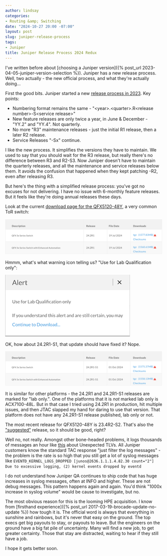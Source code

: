 ```yaml
---
author: lindsay
categories:
- Routing &amp; Switching
date: "2024-10-27 20:00 -07:00"
layout: post
slug: juniper-release-process
tags:
- Juniper
title: Juniper Release Process 2024 Redux
---
```


I've written before about [choosing a Juniper version]({% post_url 2023-04-05-juniper-version-selection %}). Juniper has a new release process. Well, two actually - the new official process, and what they're actually doing...

First the good bits. Juniper started a new [release process in 2023](https://supportportal.juniper.net/s/article/2023-JUNOS-Release-Model?language=en_US). Key points:

* Numbering format remains the same - "\<year\>.\<quarter\>.R\<release number\>-S\<service release>"
* New feature releases are only twice a year, in June & December - "YY.2" and "YY.4". Not quarterly.
* No more "R3" maintenance releases - just the initial R1 release, then a later R2 release.
* Service Releases "-Sx" continue.

I like the new process. It simplifies the versions they have to maintain. We used to say that you should wait for the R3 release, but really there's no difference between R3 and R2-S3. Now Juniper doesn't have to maintain the quarterly releases, and all the maintenance and service releases below them. It avoids the confusion that happened when they kept patching -R2, even after releasing R3.

But here's the thing with a simplified release process: you've got no excuses for not delivering. I have no issue with 6-monthly feature releases. But it feels like they're doing annual releases these days.

Look at the current [download page for the QFX5120-48Y](https://support.juniper.net/support/downloads/?p=qfx5120-48y), a very common ToR switch:

[![24.2R1](/assets/2024/10/qfx5120_242R1.png)](/assets/2024/10/qfx5120_242R1.png)

Hmmm, what's what warning icon telling us? "Use for Lab Qualification only":

[![lab only](/assets/2024/10/lab_only.png)](/assets/2024/10/lab_only.png)

OK, how about 24.2R1-S1, that update should have fixed it? Nope.

[![24.2R1-S1](/assets/2024/10/qfx5120_242R1S1.png)](/assets/2024/10/qfx5120_242R1S1.png)

It is similar for other platforms - the 24.2R1 and 24.2R1-S1 releases are marked for "lab only.". One of the platforms that it is _not_ marked lab only is ACX7100-48L. But in that case I tried using 24.2R1 in production, hit multiple issues, and then JTAC slapped my hand for daring to use that version. That platform does not have any 24.2R1-S1 release published, lab only or not.

The most recent release for QFX5120-48Y is 23.4R2-S2. That's also the ["suggested"](https://supportportal.juniper.net/s/article/Junos-Software-Versions-Suggested-Releases-to-Consider-and-Evaluate?language=en_US#ex_series) release, so it should be good, right?

Well no, not really. Amongst other bone-headed problems, it logs thousands of messages an hour like [this](https://community.juniper.net/discussion/unknown-log-messages) about Unexpected TLVs. All Juniper customers know the standard TAC response "just filter the log messages" - the problem is the rate is so high that you still get a lot of syslog messages like `EVENTD_KERNEL_LOGS_DROPPED [junos@2636.1.1.1.4.82.30 count="2"] Due to excessive logging, (2) kernel events dropped by eventd`

I do not understand how Juniper QA continues to ship code that has huge increases in syslog messages, often at INFO and higher. These are not debug messages. This pattern happens again and again. You'd think "1000x increase in syslog volume" would be cause to investigate, but no.

The most obvious reason for this is the looming HPE acquisition. I know from [firsthand experience]({% post_url 2017-03-19-brocade-update-no-update %}) how tough it is. The official word is always that everything in sunshine and rainbows, but it's never that easy on the ground. The top execs get big payouts to stay, or payouts to leave. But the engineers on the ground have a big fat pile of uncertainty. Many will find a new job, to get greater certainty. Those that stay are distracted, waiting to hear if they still have a job.

I hope it gets better soon.

